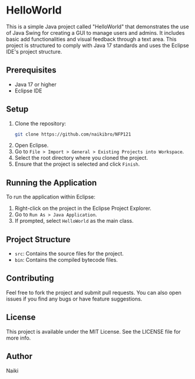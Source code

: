 
# HelloWorld

This is a simple Java project called "HelloWorld" that demonstrates the use of Java Swing for creating a GUI to manage users and admins. It includes basic add functionalities and visual feedback through a text area. This project is structured to comply with Java 17 standards and uses the Eclipse IDE's project structure.

## Prerequisites

- Java 17 or higher
- Eclipse IDE

## Setup

1. Clone the repository:
   ```bash
   git clone https://github.com/naikibro/NFP121
   ```
2. Open Eclipse.
3. Go to `File > Import > General > Existing Projects into Workspace`.
4. Select the root directory where you cloned the project.
5. Ensure that the project is selected and click `Finish`.

## Running the Application

To run the application within Eclipse:

1. Right-click on the project in the Eclipse Project Explorer.
2. Go to `Run As > Java Application`.
3. If prompted, select `HelloWorld` as the main class.

## Project Structure

- `src`: Contains the source files for the project.
- `bin`: Contains the compiled bytecode files.

## Contributing

Feel free to fork the project and submit pull requests. You can also open issues if you find any bugs or have feature suggestions.

## License

This project is available under the MIT License. See the LICENSE file for more info.

## Author

Naiki
